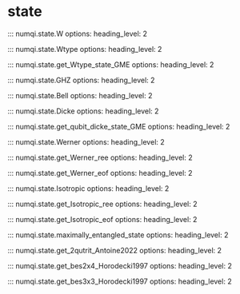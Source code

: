 # state

::: numqi.state.W
    options:
      heading_level: 2

::: numqi.state.Wtype
    options:
      heading_level: 2

::: numqi.state.get_Wtype_state_GME
    options:
      heading_level: 2

::: numqi.state.GHZ
    options:
      heading_level: 2

::: numqi.state.Bell
    options:
      heading_level: 2

::: numqi.state.Dicke
    options:
      heading_level: 2

::: numqi.state.get_qubit_dicke_state_GME
    options:
      heading_level: 2

::: numqi.state.Werner
    options:
      heading_level: 2

::: numqi.state.get_Werner_ree
    options:
      heading_level: 2

::: numqi.state.get_Werner_eof
    options:
      heading_level: 2

::: numqi.state.Isotropic
    options:
      heading_level: 2

::: numqi.state.get_Isotropic_ree
    options:
      heading_level: 2

::: numqi.state.get_Isotropic_eof
    options:
      heading_level: 2

::: numqi.state.maximally_entangled_state
    options:
      heading_level: 2

::: numqi.state.get_2qutrit_Antoine2022
    options:
      heading_level: 2

::: numqi.state.get_bes2x4_Horodecki1997
    options:
      heading_level: 2

::: numqi.state.get_bes3x3_Horodecki1997
    options:
      heading_level: 2
